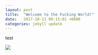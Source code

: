 ```yaml
---
layout: post
title:  "Welcome to the Fucking World!"
date:   2017-10-11 00:15:01 +0800
categories: jekyll update
---
```


test

<img src="http://latex.codecogs.com/gif.latex?\frac{\partial J}{\partial \theta_k^{(j)}}=\sum_{i:r(i,j)=1}{\big((\theta^{(j)})^Tx^{(i)}-y^{(i,j)}\big)x_k^{(i)}}+\lambda \theta_k^{(j)}" />


